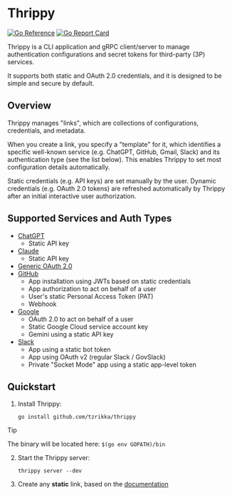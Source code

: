 # Thrippy

[![Go Reference](https://pkg.go.dev/badge/github.com/tzrikka/thrippy.svg)](https://pkg.go.dev/github.com/tzrikka/thrippy)
[![Go Report Card](https://goreportcard.com/badge/github.com/tzrikka/thrippy)](https://goreportcard.com/report/github.com/tzrikka/thrippy)

Thrippy is a CLI application and gRPC client/server to manage authentication configurations and secret tokens for third-party (3P) services.

It supports both static and OAuth 2.0 credentials, and it is designed to be simple and secure by default.

## Overview

Thrippy manages "links", which are collections of configurations, credentials, and metadata.

When you create a link, you specify a "template" for it, which identifies a specific well-known service (e.g. ChatGPT, GitHub, Gmail, Slack) and its authentication type (see the list below). This enables Thrippy to set most configuration details automatically.

Static credentials (e.g. API keys) are set manually by the user. Dynamic credentials (e.g. OAuth 2.0 tokens) are refreshed automatically by Thrippy after an initial interactive user authorization.

## Supported Services and Auth Types

- [ChatGPT](./docs/chatgpt/README.md)
  - Static API key
- [Claude](./docs/claude/README.md)
  - Static API key
- [Generic OAuth 2.0](./docs/generic-oauth/README.md)
- [GitHub](./docs/github/README.md)
  - App installation using JWTs based on static credentials
  - App authorization to act on behalf of a user
  - User's static Personal Access Token (PAT)
  - Webhook
- [Google](./docs/google/README.md)
  - OAuth 2.0 to act on behalf of a user
  - Static Google Cloud service account key
  - Gemini using a static API key
- [Slack](./docs/slack/README.md)
  - App using a static bot token
  - App using OAuth v2 (regular Slack / GovSlack)
  - Private "Socket Mode" app using a static app-level token

## Quickstart

1. Install Thrippy:

   ```shell
   go install github.com/tzrikka/thrippy
   ```

> [!TIP]
> The binary will be located here: `$(go env GOPATH)/bin`

2. Start the Thrippy server:

   ```shell
   thrippy server --dev
   ```

3. Create any **static** link, based on the [documentation](https://github.com/tzrikka/thrippy/tree/main/docs)

